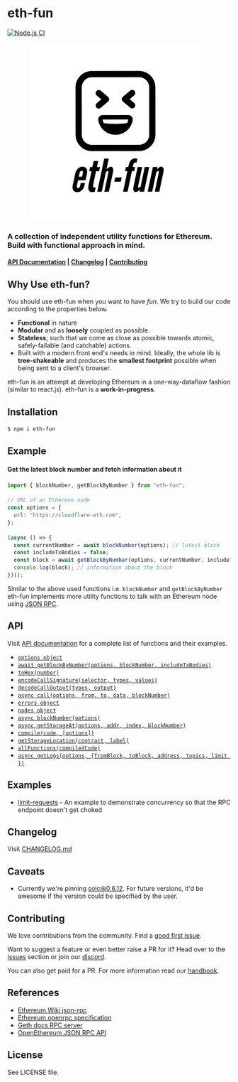 # eth-fun

[![Node.js CI](https://github.com/rugpullindex/eth-fns/actions/workflows/node.js.yml/badge.svg)](https://github.com/rugpullindex/eth-fns/actions/workflows/node.js.yml)

<p align="center">
  <img src="/assets/eth-fun-logo-light.svg#gh-light-mode-only" />
  <img src"/assets/eth-fun-logo-dark.svg#gh-dark-mode-only" />
</p>

### A collection of independent utility functions for Ethereum. Build with functional approach in mind.
#### [API Documentation](/API.md) | [Changelog](/CHANGELOG.md) | [Contributing](readme.md/#Contributing)

## Why Use eth-fun?

You should use eth-fun when you want to have _fun_. We try to build our
code according to the properties below.

- **Functional** in nature
- **Modular** and as **loosely** coupled as possible.
- **Stateless**; such that we come as close as possible towards atomic,
  safely-failable (and catchable) actions.
- Built with a modern front end's needs in mind. Ideally, the whole lib is
  **tree-shakeable** and produces the **smallest footprint** possible when being sent
  to a client's browser.

eth-fun is an attempt at developing Ethereum in a one-way-dataflow fashion
(similar to react.js). eth-fun is a **work-in-progress**.

## Installation

```bash
$ npm i eth-fun
```

## Example

#### Get the latest block number and fetch information about it

```js
import { blockNumber, getBlockByNumber } from "eth-fun";

// URL of an Ethereum node
const options = {
  url: "https://cloudflare-eth.com", 
};

(async () => {
  const currentNumber = await blockNumber(options); // latest block
  const includeTxBodies = false;
  const block = await getBlockByNumber(options, currentNumber, includeTxBodies);
  console.log(block); // information about the block
})();
```

Similar to the above used functions i.e. `blockNumber` and `getBlockByNumber`
eth-fun implements more utility functions to talk with an Ethereum node using
[JSON RPC](https://ethereum.org/en/developers/docs/apis/json-rpc/).

## API

Visit [API documentation](/API.md) for a complete list of functions and their examples.

- [`options object`](/API.md#options-object)
- [`await getBlockByNumber(options, blockNumber, includeTxBodies)`](/API.md#await-getblockbynumberoptions-blocknumber-includetxbodies)
- [`toHex(number)`](/API.md#tohexnumber)
- [`encodeCallSignature(selector, types, values)`](/API.md#encodecallsignatureselector-types-values)
- [`decodeCallOutput(types, output)`](/API.md#decodecalloutputtypes-output)
- [`async call(options, from, to, data, blockNumber)`](/API.md#async-calloptions-from-to-data-blocknumber)
- [`errors object`](/API.md#errors-object)
- [`nodes object`](/API.md#nodes-object)
- [`async blockNumber(options)`](/API.md#async-blocknumberoptions)
- [`async getStorageAt(options, addr, index, blockNumber)`](/API.md#async-getstorageatoptions-addr-index-blocknumber)
- [`compile(code, [options])`](/API.md#compilecode-options)
- [`getStorageLocation(contract, label)`](/API.md#getstoragelocationcontract-label)
- [`allFunctions(compiledCode)`](/API.md#allfunctionscompiledcode)
- [`async getLogs(options, {fromBlock, toBlock, address, topics, limit })`](/API.md#async-getlogsoptions-fromblock-toblock-address-topics-limit-)

## Examples

- [limit-requests](/examples/limit-requests) - An example to demonstrate concurrency so that the RPC endpoint doesn't get choked

## Changelog

Visit [CHANGELOG.md](/CHANGELOG.md)

## Caveats

- Currently we're pinning
  [solc@0.6.12](https://www.npmjs.com/package/solc/v/0.6.12). For future
  versions, it'd be awesome if the version could be specified by the user.
  
## Contributing
We love contributions from the community. Find a [good first issue](https://github.com/rugpullindex/eth-fun/issues?q=is%3Aissue+is%3Aopen+label%3A%22good+first+issue%22).

Want to suggest a feature or even better raise a PR for it? Head over to the [issues](https://github.com/rugpullindex/eth-fun/issues) section or join our [discord](https://discord.gg/zhawZxgKQz).

You can also get paid for a PR. For more information read our [handbook](https://github.com/rugpullindex/documents/blob/master/handbook.md).

## References

- [Ethereum Wiki json-rpc](https://eth.wiki/json-rpc/API)
- [Ethereum openrpc specification](https://playground.open-rpc.org/?uiSchema%5BappBar%5D%5Bui:splitView%5D=false&schemaUrl=https://raw.githubusercontent.com/lightclient/eth1.0-apis/main/openrpc.json&uiSchema%5BappBar%5D%5Bui:input%5D=false)
- [Geth docs RPC server](https://geth.ethereum.org/docs/rpc/server)
- [OpenEthereum JSON RPC API](https://openethereum.github.io/JSONRPC)

## License

See LICENSE file.
